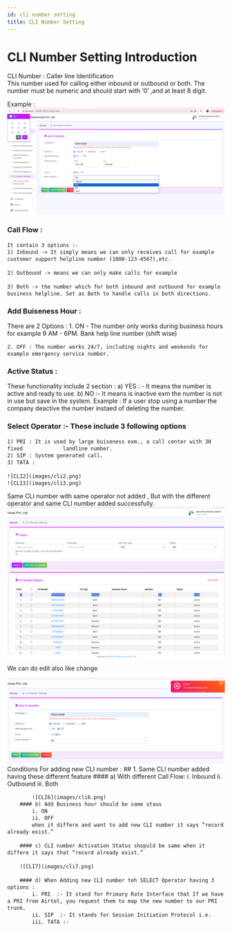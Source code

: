 ```yaml
---
id: cli number setting
title: CLI Number Setting
---
```


#  CLI Number Setting Introduction
CLI Number : Caller line Identification  
   This number used for calling either inbound or outbound or both.
The number must be numeric and should start with ‘0’ ,and at least 8 digit.

Example : 
![CLI1](images/cli1.png)
### Call Flow :
 	It contain 3 options :-
    1) Inbound -> It simply means we can only receives call for example 					  customer support helpline number (1800-123-4567),etc.

    2) Outbound -> means we can only make calls for example 

    3) Both -> the number which for both inbound and outbound for example business helpline. Set as Both to handle calls in both directions.

### Add Buiseness Hour :

There are 2 Options :
    1. ON - The number only works during business hours for example 
9 AM - 6PM. Bank help line number (shift wise)

    2. OFF : The number works 24/7, including nights and weekends for 			example emergency service number.


### Active Status :
 These functionality include 2 section : 
    a) YES : - It means the number is active and ready to use.
    b) NO :- It means is inactive exm the number is not in use but save in   			 the system.
     Example : If a user stop using a number the company deactive the 		number instaed of deleting the number.

### Select Operator :- These include 3 following options 
    1) PRI : It is used by large buiseness exm., a call center with 30 fixed 			 landline number.
    2) SIP : System generated call.
    3) TATA : 

    ![CLI2](images/cli2.png)
    ![CLI3](images/cli3.png)



Same CLI number with same operator not added , But with the different operator and same CLI number added successfully.
![CLI4](images/cli4.png)

We can do edit also like change 

![CLI5](images/cli5.png)
Conditions For adding new CLI number :
    ## 1. Same CLI number added having these different feature 
        #### a) With different Call Flow:
            i. Inbound
            ii. Outbound
            iii. Both

            ![CLI6](images/cli6.png)
        #### b) Add Business hour should be same staus 
            i. ON
            ii. OFF
            when it differe and want to add new CLI number it says “record already exist.” 

        #### c) CLI number Activation Status shopuld be same when it differe it says that “record already exist.”

        ![CLI7](images/cli7.png)

        #### d) When Adding new CLI number teh SELECT Operator having 3 	options :
            i. PRI  :- It stand for Primary Rate Interface that If we have a PRI from Airtel, you request them to map the new number to our PRI trunk.
            ii. SIP  :- It stands for Session Initiation Protocol i.e.  
            iii. TATA :-